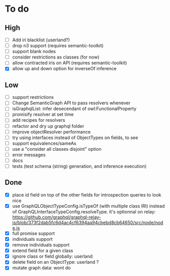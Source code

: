 # To do

## High

- [ ] Add iri blacklist (userland?)
- [ ] drop n3 support (requires semantic-toolkit)
- [ ] support blank nodes
- [ ] consider restrictions as classes (for now)
- [ ] allow contracted iris on API (requires semantic-toolkit)
- [x] allow up and down option for inverseOf inference

## Low

- [ ] support restrictions
- [ ] Change SemanticGraph API to pass resolvers whenever
- [ ] isGraphqlList: infer desecendant of owl:FunctionalProperty
- [ ] promisify resolver at set time
- [ ] add recipes for resolvers
- [ ] refactor and dry up graphql folder
- [ ] improve objectResolver performance
- [ ] try using interfaces instead of ObjectTypes on fields, to see
- [ ] support equivalences/sameAs
- [ ] use a "consider all classes disjoint" option
- [ ] error messages
- [ ] docs
- [ ] tests (test schema (string) generation, and inference execution)

## Done

- [x] place id field on top of the other fields for introspection queries to look nice
- [x] use GraphQLObjectTypeConfig.isTypeOf (with multiple class IRI) instead of GraphQLInterfaceTypeConfig.resolveType.
      it's optionnal on relay: https://github.com/graphql/graphql-relay-js/blob/373f2dab5fc6d4ac4cf6394aa94cbebd8cb64650/src/node/node.js
- [x] full promise support
- [x] individuals support
- [x] remove individuals support
- [x] extend field for a given class
- [x] ignore class or field globally: userland
- [x] delete field on an ObjectType: userland ?
- [x] mutate graph data: wont do
